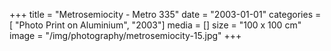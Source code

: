 +++
title = "Metrosemiocity - Metro 335"
date = "2003-01-01"
categories = [ "Photo Print on Aluminium", "2003"]
media = []
size = "100 x 100 cm"
image = "/img/photography/metrosemiocity-15.jpg"
+++
